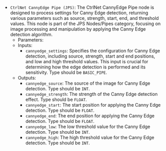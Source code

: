 - `CtrlNet CannyEdge Pipe (JPS)`: The CtrlNet CannyEdge Pipe node is designed to process settings for Canny Edge detection, returning various parameters such as source, strength, start, end, and threshold values. This node is part of the JPS Nodes/Pipes category, focusing on image processing and manipulation by applying the Canny Edge detection algorithm.
    - Parameters:
    - Inputs:
        - `cannyedge_settings`: Specifies the configuration for Canny Edge detection, including source, strength, start and end positions, and low and high threshold values. This input is crucial for determining how the edge detection is performed and its sensitivity. Type should be `BASIC_PIPE`.
    - Outputs:
        - `cannyedge_source`: The source of the image for Canny Edge detection. Type should be `INT`.
        - `cannyedge_strength`: The strength of the Canny Edge detection effect. Type should be `FLOAT`.
        - `cannyedge_start`: The start position for applying the Canny Edge detection. Type should be `FLOAT`.
        - `cannyedge_end`: The end position for applying the Canny Edge detection. Type should be `FLOAT`.
        - `cannyedge_low`: The low threshold value for the Canny Edge detection. Type should be `INT`.
        - `cannyedge_high`: The high threshold value for the Canny Edge detection. Type should be `INT`.
